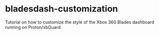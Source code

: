 # bladesdash-customization
Tutorial on how to customize the style of the Xbox 360 Blades dashboard running on Proton/xbGuard
